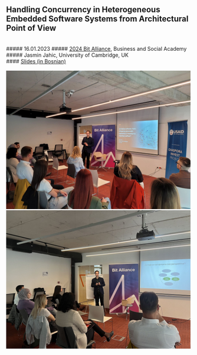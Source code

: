 ## Handling Concurrency in Heterogeneous Embedded Software Systems from Architectural Point of View
<br/>
##### 16.01.2023
##### <a href="https://bit-alliance.ba/">2024 Bit Alliance</a>, Business and Social Academy
<br/>
##### Jasmin Jahic, University of Cambridge, UK
<br/>
#### <a href="doc\tutorial\basa2024\BusinessAndSocialAcademy2024-BOS-pub.pdf">Slides (in Bosnian)</a>
<br/>
<br/>
<img src="doc\tutorial\basa2024\1715347566457.jpg" alt="Girl in a jacket" width="500">
<img src="doc\tutorial\basa2024\1715347569725.jpg" alt="Girl in a jacket" width="500">